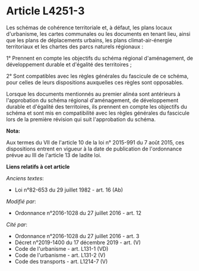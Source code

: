 # Article L4251-3

Les schémas de cohérence territoriale et, à défaut, les plans locaux d'urbanisme, les cartes communales ou les documents en
tenant lieu, ainsi que les plans de déplacements urbains, les plans climat-air-énergie territoriaux et les chartes des parcs
naturels régionaux : 

1° Prennent en compte les objectifs du schéma régional d'aménagement, de développement durable et d'égalité des
territoires ; 

2° Sont compatibles avec les règles générales du fascicule de ce schéma, pour celles de leurs dispositions auxquelles ces
règles sont opposables. 

Lorsque les documents mentionnés au premier alinéa sont antérieurs à l'approbation du schéma régional d'aménagement, de
développement durable et d'égalité des territoires, ils prennent en compte les objectifs du schéma et sont mis en
compatibilité avec les règles générales du fascicule lors de la première révision qui suit l'approbation du schéma.

**Nota:**

Aux termes du VII de l'article 10 de la loi n° 2015-991 du 7 août 2015, ces dispositions entrent en vigueur à la date de
publication de l'ordonnance prévue au III de l'article 13 de ladite loi.

**Liens relatifs à cet article**

_Anciens textes_:

  - Loi n°82-653 du 29 juillet 1982 - art. 16 (Ab)

_Modifié par_:

  - Ordonnance n°2016-1028 du 27 juillet 2016 - art. 12

_Cité par_:

  - Ordonnance n°2016-1028 du 27 juillet 2016 - art. 3
  - Décret n°2019-1400 du 17 décembre 2019 - art. (V)
  - Code de l'urbanisme - art. L131-1 (VD)
  - Code de l'urbanisme - art. L131-2 (V)
  - Code des transports - art. L1214-7 (V)
